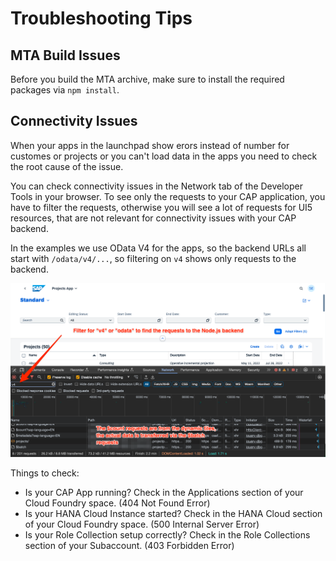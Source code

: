 # Troubleshooting Tips

## MTA Build Issues

Before you build the MTA archive, make sure to install the required packages via `npm install`.

## Connectivity Issues

When your apps in the launchpad show erors instead of number for customes or projects or you can't load data in the apps
you need to check the root cause of the issue.

You can check connectivity issues in the Network tab of the Developer Tools in your browser. To see only the requests
to your CAP application, you have to filter the requests, otherwise you will see a lot of requests for UI5 resources,
that are not relevant for connectivity issues with your CAP backend.

In the examples we use OData V4 for the apps, so the backend URLs all start with `/odata/v4/...`, so filtering on `v4` shows
only requests to the backend.

![Chrome Developer Tools - Network Tab](chrome_developer_tools_networktrace.png)

Things to check:

-   Is your CAP App running? Check in the Applications section of your Cloud Foundry space. (404 Not Found Error)
-   Is your HANA Cloud Instance started? Check in the HANA Cloud section of your Cloud Foundry space. (500 Internal Server Error)
-   Is your Role Collection setup correctly? Check in the Role Collections section of your Subaccount. (403 Forbidden Error)
